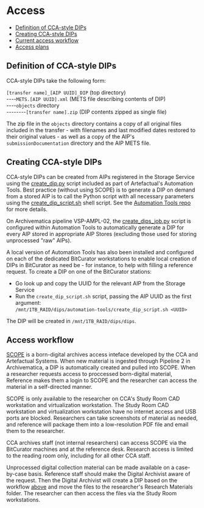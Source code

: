 # Access

* [Definition of CCA-style DIPs](#dipdefinition)  
* [Creating CCA-style DIPs](#dipcreation)  
* [Current access workflow](#accessworkflow)
* [Access plans](#accessplans)

<a name="dipdefinition"></a>  
## Definition of CCA-style DIPs  

CCA-style DIPs take the following form:

`[transfer name]_[AIP UUID]_DIP` (top directory)  
----`METS.[AIP UUID].xml` (METS file describing contents of DIP)  
----`objects` directory  
--------`[transfer name].zip` (DIP contents zipped as single file)

The zip file in the `objects` directory contains a copy of all original files included in the transfer - with filenames and last modified dates restored to their original values - as well as a copy of the AIP's `submissionDocumentation` directory and the AIP METS file.  

<a name="dipcreation"></a>  
## Creating CCA-style DIPs  

CCA-style DIPs can be created from AIPs registered in the Storage Service using the [create_dip.py](https://github.com/artefactual/automation-tools/blob/master/aips/create_dip.py) script included as part of Artefactual's Automation Tools. Best practice (without using SCOPE) is to generate a DIP on demand from a stored AIP is to call the Python script with all necessary parameters using the [create_dip_script.sh](https://github.com/artefactual/automation-tools/blob/master/etc/create_dip_script.sh) shell script. See the [Automation Tools repo](https://github.com/artefactual/automation-tools#dip-creation) for more details.  

On Archivematica pipeline VSP-AMPL-02, the [create_dips_job.py](https://github.com/artefactual/automation-tools/blob/master/aips/create_dips_job.py) script is configured within Automation Tools to automatically generate a DIP for every AIP stored in appropriate AIP Stores (excluding those used for storing unprocessed "raw" AIPs).  

A local version of Automation Tools has also been installed and configured on each of the dedicated BitCurator workstations to enable local creation of DIPs in BitCurator as need be - for instance, to help with filling a reference request. To create a DIP on one of the BitCurator stations:

* Go look up and copy the UUID for the relevant AIP from the Storage Service  
* Run the `create_dip_script.sh` script, passing the AIP UUID as the first argument:  
`/mnt/1TB_RAID/dips/automation-tools/create_dip_script.sh <UUID>`  

The DIP will be created in `/mnt/1TB_RAID/dips/dips`.  

<a name="accessworkflow"></a>  
## Access workflow 

[SCOPE](https://github.com/CCA-Public/dip-access-interface) is a born-digital archives access inteface developed by the CCA and Artefactual Systems. When new material is ingested through Pipeline 2 in Archivematica, a DIP is automatically created and pulled into SCOPE. When a researcher requests access to proccessed born-digital material, Reference makes them a login to SCOPE and the researcher can access the material in a self-directed manner. 

SCOPE is only available to the researcher on CCA's Study Room CAD workstation and virtualization workstation. The Study Room CAD workstation and virtualization workstation have no internet access and USB ports are blocked. Researchers can take screenshots of material as needed, and reference will package them into a low-resolution PDF file and email them to the researcher. 

CCA archives staff (not internal researchers) can access SCOPE via the BitCurator machines and at the reference desk. Research access is limited to the reading room only, including for all other CCA staff.

Unprocessed digital collection material can be made available on a case-by-case basis. Reference staff should make the Digital Archivist aware of the request. Then the Digital Archivist will create a DIP based on the workflow [above](#dipcreation) and move the files to the researcher's Research Materials folder. The researcher can then access the files via the Study Room workstations. 
